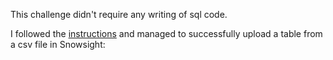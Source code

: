 This challenge didn't require any writing of sql code. 

I followed the [instructions](https://frostyfriday.org/blog/2024/02/09/week-80-basic/) and managed to successfully upload a table from a csv file in Snowsight:

